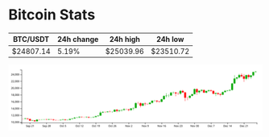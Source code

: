 # Bitcoin Stats

BTC/USDT|24h change|24h high|24h low|
|---|---|---|---|
|$24807.14|5.19%|$25039.96|$23510.72|

<img src="./chart.svg">
